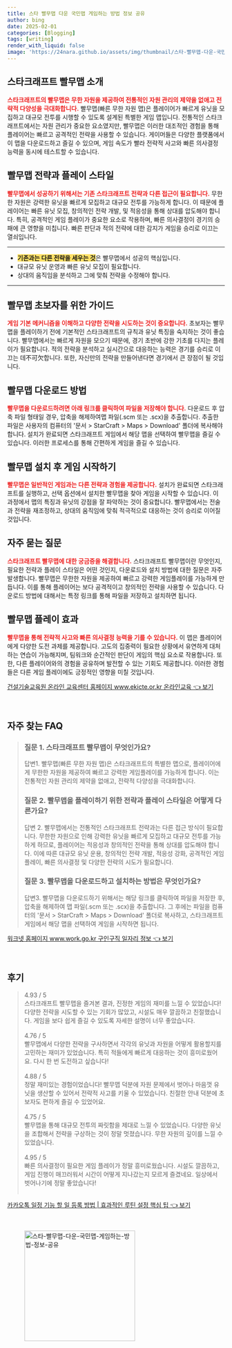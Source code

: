```yaml
---
title: 스타 빨무맵 다운 국민맵 게임하는 방법 정보 공유
author: bing
date: 2025-02-01
categories: [Blogging]
tags: [writing]
render_with_liquid: false
image: 'https://24nara.github.io/assets/img/thumbnail/스타-빨무맵-다운-국민맵-게임하는-방법-정보-공유.webp'
---
```



<h2 id='스타크래프트_빨무맵_소개'>스타크래프트 빨무맵 소개</h2>

<p><b><span style="color: #ee2323;">스타크래프트의 빨무맵은 무한 자원을 제공하여 전통적인 자원 관리의 제약을 없애고 전략적 다양성을 극대화합니다.</span></b> 빨무맵(빠른 무한 자원 맵)은 플레이어가 빠르게 유닛을 모집하고 대규모 전투를 시행할 수 있도록 설계된 특별한 게임 맵입니다. 전통적인 스타크래프트에서는 자원 관리가 중요한 요소였지만, 빨무맵은 이러한 대조적인 경험을 통해 플레이어는 빠르고 공격적인 전략을 사용할 수 있습니다. 게이머들은 다양한 플랫폼에서 이 맵을 다운로드하고 즐길 수 있으며, 게임 속도가 빨라 전략적 사고와 빠른 의사결정 능력을 동시에 테스트할 수 있습니다.</p>

<h2 id='빨무맵_전략과_플레이_스타일'>빨무맵 전략과 플레이 스타일</h2>

<p><b><span style="color: #ee2323;">빨무맵에서 성공하기 위해서는 기존 스타크래프트 전략과 다른 접근이 필요합니다.</span></b> 무한한 자원은 강력한 유닛을 빠르게 모집하고 대규모 전투를 가능하게 합니다. 이 때문에 플레이어는 빠른 유닛 모집, 창의적인 전략 개발, 및 적응성을 통해 상대를 압도해야 합니다. 특히, 공격적인 게임 플레이가 중요한 요소로 작용하며, 빠른 의사결정이 경기의 승패에 큰 영향을 미칩니다. 빠른 판단과 적의 전략에 대한 감지가 게임을 승리로 이끄는 열쇠입니다.</p>

<hr />

<ul>
    <li><b><span style="background-color: #ffe066;">기존과는 다른 전략을 세우는 것</span></b>은 빨무맵에서 성공의 핵심입니다.</li>
    <li>대규모 유닛 운영과 빠른 유닛 모집이 필요합니다.</li>
    <li>상대의 움직임을 분석하고 그에 맞춰 전략을 수정해야 합니다.</li>
</ul>

<hr />

<h2 id='빨무맵_초보자를_위한_가이드'>빨무맵 초보자를 위한 가이드</h2>

<p><b><span style="color: #ee2323;">게임 기본 메커니즘을 이해하고 다양한 전략을 시도하는 것이 중요합니다.</span></b> 초보자는 빨무맵을 플레이하기 전에 기본적인 스타크래프트의 규칙과 유닛 특징을 숙지하는 것이 좋습니다. 빨무맵에서는 빠르게 자원을 모으기 때문에, 경기 초반에 강한 기초를 다지는 플레이가 필요합니다. 적의 전략을 분석하고 실시간으로 대응하는 능력은 경기를 승리로 이끄는 데不可欠합니다. 또한, 자신만의 전략을 만들어낸다면 경기에서 큰 장점이 될 것입니다.</p>

<h2 id='빨무맵_다운로드_방법'>빨무맵 다운로드 방법</h2>

<p><b><span style="color: #ee2323;">빨무맵을 다운로드하려면 아래 링크를 클릭하여 파일을 저장해야 합니다.</span></b> 다운로드 후 압축 파일 형태일 경우, 압축을 해제하여맵 파일(.scm 또는 .scx)을 추출합니다. 추출한 파일은 사용자의 컴퓨터의 '문서 > StarCraft > Maps > Download' 폴더에 복사해야 합니다. 설치가 완료되면 스타크래프트 게임에서 해당 맵을 선택하여 빨무맵을 즐길 수 있습니다. 이러한 프로세스를 통해 간편하게 게임을 즐길 수 있습니다.</p>

<h2 id='빨무맵_설치후_게임_시작하기'>빨무맵 설치 후 게임 시작하기</h2>

<p><b><span style="color: #ee2323;">빨무맵은 일반적인 게임과는 다른 전략과 경험을 제공합니다.</span></b> 설치가 완료되면 스타크래프트를 실행하고, 선택 옵션에서 설치한 빨무맵을 찾아 게임을 시작할 수 있습니다. 이 과정에서 맵의 특징과 유닛의 강점을 잘 파악하는 것이 중요합니다. 빨무맵에서는 전술과 전략을 재조정하고, 상대의 움직임에 맞춰 적극적으로 대응하는 것이 승리로 이어질 것입니다.</p>

<h2 id='자주_묻는_질문'>자주 묻는 질문</h2>

<p><b><span style="color: #ee2323;">스타크래프트 빨무맵에 대한 궁금증을 해결합니다.</span></b> 스타크래프트 빨무맵이란 무엇인지, 필요한 전략과 플레이 스타일은 어떤 것인지, 다운로드와 설치 방법에 대한 질문은 자주 발생합니다. 빨무맵은 무한한 자원을 제공하여 빠르고 강력한 게임플레이를 가능하게 만듭니다. 이를 통해 플레이어는 보다 공격적이고 창의적인 전략을 사용할 수 있습니다. 다운로드 방법에 대해서는 특정 링크를 통해 파일을 저장하고 설치하면 됩니다.</p>

<h2 id='빨무맵_플레이_효과'>빨무맵 플레이 효과</h2>

<p><b><span style="color: #ee2323;">빨무맵을 통해 전략적 사고와 빠른 의사결정 능력을 기를 수 있습니다.</span></b> 이 맵은 플레이어에게 다양한 도전 과제를 제공합니다. 고도의 집중력이 필요한 상황에서 유연하게 대처하는 연습이 가능해지며, 팀워크와 순간적인 판단이 게임의 핵심 요소로 작용합니다. 또한, 다른 플레이어와의 경험을 공유하며 발전할 수 있는 기회도 제공합니다. 이러한 경험들은 다른 게임 플레이에도 긍정적인 영향을 미칠 것입니다.</p>


<p><a class="click-button" title="건설기술교육원 온라인 교육센터 홈페이지 www.ekicte.or.kr 온라인교육" href="https://24nara.github.io/posts/%EA%B1%B4%EC%84%A4%EA%B8%B0%EC%88%A0%EA%B5%90%EC%9C%A1%EC%9B%90-%EC%98%A8%EB%9D%BC%EC%9D%B8-%EA%B5%90%EC%9C%A1%EC%84%BC%ED%84%B0-%ED%99%88%ED%8E%98%EC%9D%B4%EC%A7%80-www.ekicte.or.kr-%EC%98%A8%EB%9D%BC%EC%9D%B8%EA%B5%90%EC%9C%A1/" rel="dofollow">건설기술교육원 온라인 교육센터 홈페이지 www.ekicte.or.kr 온라인교육 👈 보기</a></p><br>
<h2 id='자주_찾는_FAQ'>자주 찾는 FAQ</h2>
<div itemscope="" itemtype="https://schema.org/FAQPage">
<blockquote>
<div itemscope="" itemprop="mainEntity" itemtype="https://schema.org/Question">
<h3 itemprop="name">질문 1. 스타크래프트 빨무맵이 무엇인가요?</h3>
<div itemscope="" itemprop="acceptedAnswer" itemtype="https://schema.org/Answer">
<span itemprop="text">
<p>답변1. 빨무맵(빠른 무한 자원 맵)은 스타크래프트의 특별한 맵으로, 플레이어에게 무한한 자원을 제공하여 빠르고 강력한 게임플레이를 가능하게 합니다. 이는 전통적인 자원 관리의 제약을 없애고, 전략적 다양성을 극대화합니다.</p>
</span>
</div>
</div>
<div itemscope="" itemprop="mainEntity" itemtype="https://schema.org/Question">
<h3 itemprop="name">질문 2. 빨무맵을 플레이하기 위한 전략과 플레이 스타일은 어떻게 다른가요?</h3>
<div itemscope="" itemprop="acceptedAnswer" itemtype="https://schema.org/Answer">
<span itemprop="text">
<p>답변 2. 빨무맵에서는 전통적인 스타크래프트 전략과는 다른 접근 방식이 필요합니다. 무한한 자원으로 인해 강력한 유닛을 빠르게 모집하고 대규모 전투를 가능하게 하므로, 플레이어는 적응성과 창의적인 전략을 통해 상대를 압도해야 합니다. 이에 따른 대규모 유닛 운용, 창의적인 전략 개발, 적응성 강화, 공격적인 게임플레이, 빠른 의사결정 및 다양한 전략의 시도가 필요합니다.</p>
</span>
</div>
</div>
<div itemscope="" itemprop="mainEntity" itemtype="https://schema.org/Question">
<h3 itemprop="name">질문 3. 빨무맵을 다운로드하고 설치하는 방법은 무엇인가요?</h3>
<div itemscope="" itemprop="acceptedAnswer" itemtype="https://schema.org/Answer">
<span itemprop="text">
<p>답변3. 빨무맵을 다운로드하기 위해서는 해당 링크를 클릭하여 파일을 저장한 후, 압축을 해제하여 맵 파일(.scm 또는 .scx)을 추출합니다. 그 후에는 파일을 컴퓨터의 '문서 > StarCraft > Maps > Download' 폴더로 복사하고, 스타크래프트 게임에서 해당 맵을 선택하여 게임을 시작하면 됩니다.</p>
</span>
</div>
</div>
</blockquote>
</div>
<p><a class="click-button" title="워크넷 홈페이지 www.work.go.kr 구인구직 일자리 정보" href="https://24nara.github.io/posts/%EC%9B%8C%ED%81%AC%EB%84%B7-%ED%99%88%ED%8E%98%EC%9D%B4%EC%A7%80-www.work.go.kr-%EA%B5%AC%EC%9D%B8%EA%B5%AC%EC%A7%81-%EC%9D%BC%EC%9E%90%EB%A6%AC-%EC%A0%95%EB%B3%B4/" rel="dofollow">워크넷 홈페이지 www.work.go.kr 구인구직 일자리 정보 👈 보기</a></p><br>
<h2 id='후기'>후기</h2>
<div itemscope itemtype="https://schema.org/Product">
  <blockquote>
  <div itemprop="review" itemscope itemtype="https://schema.org/Review">
      <div itemprop="reviewRating" itemscope itemtype="https://schema.org/Rating"> <span itemprop="ratingValue">4.93</span> / <span itemprop="bestRating">5</span> </div>
      <span itemprop="reviewBody">스타크래프트 빨무맵을 즐겨본 결과, 진정한 게임의 재미를 느낄 수 있었습니다! 다양한 전략을 시도할 수 있는 기회가 많았고, 시설도 매우 깔끔하고 친절했습니다. 게임을 보다 쉽게 즐길 수 있도록 자세한 설명이 너무 좋았습니다.</span>
  </div>
  <br>
  <div itemprop="review" itemscope itemtype="https://schema.org/Review">
      <div itemprop="reviewRating" itemscope itemtype="https://schema.org/Rating"> <span itemprop="ratingValue">4.76</span> / <span itemprop="bestRating">5</span> </div>
      <span itemprop="reviewBody">빨무맵에서 다양한 전략을 구사하면서 각각의 유닛과 자원을 어떻게 활용할지를 고민하는 재미가 있었습니다. 특히 적들에게 빠르게 대응하는 것이 흥미로웠어요. 다시 한 번 도전하고 싶습니다!</span>
  </div>
  <br>
  <div itemprop="review" itemscope itemtype="https://schema.org/Review">
      <div itemprop="reviewRating" itemscope itemtype="https://schema.org/Rating"> <span itemprop="ratingValue">4.88</span> / <span itemprop="bestRating">5</span> </div>
      <span itemprop="reviewBody">정말 재미있는 경험이었습니다! 빨무맵 덕분에 자원 문제에서 벗어나 마음껏 유닛을 생산할 수 있어서 전략적 사고를 키울 수 있었습니다. 친절한 안내 덕분에 초보자도 편하게 즐길 수 있었어요.</span>
  </div>
  <br>
  <div itemprop="review" itemscope itemtype="https://schema.org/Review">
      <div itemprop="reviewRating" itemscope itemtype="https://schema.org/Rating"> <span itemprop="ratingValue">4.75</span> / <span itemprop="bestRating">5</span> </div>
      <span itemprop="reviewBody">빨무맵을 통해 대규모 전투의 짜릿함을 제대로 느낄 수 있었습니다. 다양한 유닛을 조합해서 전략을 구상하는 것이 정말 멋졌습니다. 무한 자원의 깊이를 느낄 수 있었습니다.</span>
  </div>
  <br>
  <div itemprop="review" itemscope itemtype="https://schema.org/Review">
      <div itemprop="reviewRating" itemscope itemtype="https://schema.org/Rating"> <span itemprop="ratingValue">4.95</span> / <span itemprop="bestRating">5</span> </div>
      <span itemprop="reviewBody">빠른 의사결정이 필요한 게임 플레이가 정말 흥미로웠습니다. 시설도 깔끔하고, 게임 진행이 매끄러워서 시간이 어떻게 지나갔는지 모르게 즐겼네요. 일상에서 벗어나기에 정말 좋았습니다!</span>
  </div>
  <br>
  </blockquote>
</div>
<p><a class="click-button" title="카카오톡 일정 기능 할 일 등록 방법 | 효과적인 루틴 설정 핵심 팁" href="https://24nara.github.io/posts/%EC%B9%B4%EC%B9%B4%EC%98%A4%ED%86%A1-%EC%9D%BC%EC%A0%95-%EA%B8%B0%EB%8A%A5-%ED%95%A0-%EC%9D%BC-%EB%93%B1%EB%A1%9D-%EB%B0%A9%EB%B2%95-%ED%9A%A8%EA%B3%BC%EC%A0%81%EC%9D%B8-%EB%A3%A8%ED%8B%B4-%EC%84%A4%EC%A0%95-%ED%95%B5%EC%8B%AC-%ED%8C%81/" rel="dofollow">카카오톡 일정 기능 할 일 등록 방법 | 효과적인 루틴 설정 핵심 팁 👈 보기</a></p><br>
<figure class="image"><img src="https://24nara.github.io/assets/img/thumbnail/스타-빨무맵-다운-국민맵-게임하는-방법-정보-공유.webp" alt="스타-빨무맵-다운-국민맵-게임하는-방법-정보-공유" width="256" height="256"></figure>